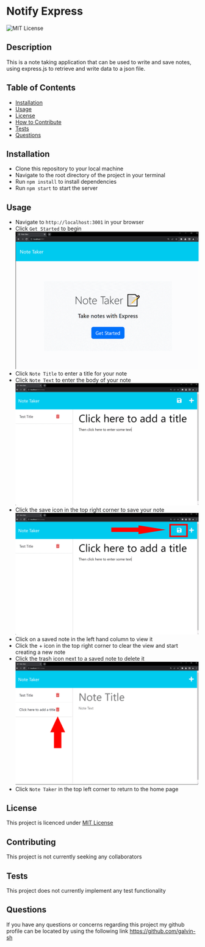 # Notify Express

![MIT License](https://img.shields.io/badge/License-MIT%20License-blue)

## Description

This is a note taking application that can be used to write and save notes, using express.js to retrieve and write data to a json file.

## Table of Contents

-   [Installation](#installation)
-   [Usage](#usage)
-   [License](#license)
-   [How to Contribute](#contributing)
-   [Tests](#tests)
-   [Questions](#questions)

## Installation

-   Clone this repository to your local machine
-   Navigate to the root directory of the project in your terminal
-   Run `npm install` to install dependencies
-   Run `npm start` to start the server

## Usage

-   Navigate to `http://localhost:3001` in your browser
-   Click `Get Started` to begin
    ![demonstration of application hopmepage](./demo/demo-1.png)
-   Click `Note Title` to enter a title for your note
-   Click `Note Text` to enter the body of your note
    ![demonstration of the note taking function](./demo/demo-2.png)
-   Click the save icon in the top right corner to save your note
    ![demonstration of how to save a note](./demo/demo-3.png)
-   Click on a saved note in the left hand column to view it
-   Click the + icon in the top right corner to clear the view and start creating a new note
-   Click the trash icon next to a saved note to delete it
    ![demonstration of how to delete a note](./demo/demo-4.png)
-   Click `Note Taker` in the top left corner to return to the home page

## License

This project is licenced under [MIT License](https://choosealicense.com/licenses/mit)

## Contributing

This project is not currently seeking any collaborators

## Tests

This project does not currently implement any test functionality

## Questions

If you have any questions or concerns regarding this project my github profile can be located by using the following link
https://github.com/galvin-sh

